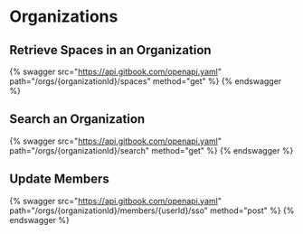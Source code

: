 # Organizations

## Retrieve Spaces in an Organization

{% swagger src="https://api.gitbook.com/openapi.yaml" path="/orgs/{organizationId}/spaces" method="get" %}
{% endswagger %}

## Search an Organization

{% swagger src="https://api.gitbook.com/openapi.yaml" path="/orgs/{organizationId}/search" method="get" %}
{% endswagger %}

## Update Members

{% swagger src="https://api.gitbook.com/openapi.yaml" path="/orgs/{organizationId}/members/{userId}/sso" method="post" %}
{% endswagger %}
